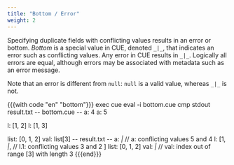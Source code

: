 ```yaml
---
title: "Bottom / Error"
weight: 2
---
```


Specifying duplicate fields with conflicting values results in an error
or bottom.
_Bottom_ is a special value in CUE, denoted `_|_`, that indicates an
error such as conflicting values.
Any error in CUE results in `_|_`.
Logically all errors are equal, although errors may be associated with
metadata such as an error message.

Note that an error is different from `null`: `null` is a valid value,
whereas `_|_` is not.

{{{with code "en" "bottom"}}}
exec cue eval -i bottom.cue
cmp stdout result.txt
-- bottom.cue --
a: 4
a: 5

l: [1, 2]
l: [1, 3]

list: [0, 1, 2]
val: list[3]
-- result.txt --
a: _|_ // a: conflicting values 5 and 4
l: [1, _|_, // l.1: conflicting values 3 and 2
]
list: [0, 1, 2]
val: _|_ // val: index out of range [3] with length 3
{{{end}}}
